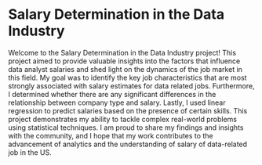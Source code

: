 # Salary Determination in the Data Industry

Welcome to the Salary Determination in the Data Industry project! This project aimed to provide valuable insights into the factors that 
influence data analyst salaries and shed light on the dynamics of the job market in this field. My goal was to identify the key job 
characteristics that are most strongly associated with salary estimates for data related jobs. Furthermore, I determined whether 
there are any significant differences in the relationship between company type and salary. Lastly, I used linear regression to predict 
salaries based on the presence of certain skills. This project demonstrates my ability to tackle complex real-world problems using statistical techniques. 
I am proud to share my findings and insights with the community, and I hope that my work contributes to the advancement of analytics and 
the understanding of salary of data-related job in the US.

